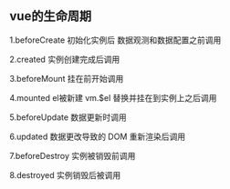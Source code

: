 ## vue的生命周期

1.beforeCreate 初始化实例后 数据观测和数据配置之前调用

2.created 实例创建完成后调用

3.beforeMount 挂在前开始调用

4.mounted el被新建 vm.$el 替换并挂在到实例上之后调用

5.beforeUpdate 数据更新时调用

6.updated 数据更改导致的 DOM 重新渲染后调用

7.beforeDestroy 实例被销毁前调用

8.destroyed 实例销毁后被调用